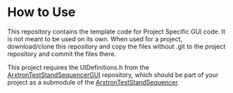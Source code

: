 # How to Use
This repository contains the template code for Project Specific GUI code.  It is not meant to be used on its own.  When used for a project, download/clone this repository and copy the files without .git to the project repository and commit the files there.

This project requires the UIDefinitions.h from the [ArxtronTestStandSequencerGUI](https://github.com/ArxtronTech/ArxtronTestStandSequencerGUI) repository, which should be part of your project as a submodule of the [ArxtronTestStandSequencer](https://github.com/ArxtronTech/ArxtronTestStandSequencer).